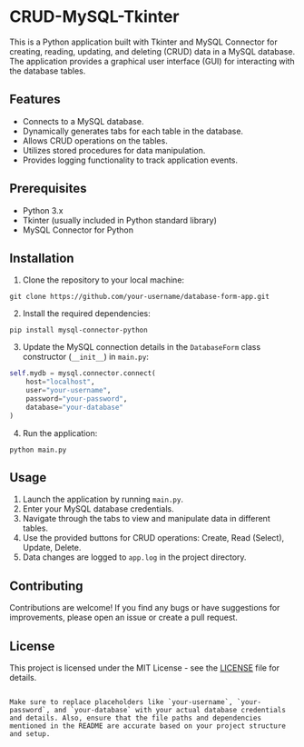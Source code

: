 # CRUD-MySQL-Tkinter

This is a Python application built with Tkinter and MySQL Connector for creating, reading, updating, and deleting (CRUD) data in a MySQL database. The application provides a graphical user interface (GUI) for interacting with the database tables.

## Features

- Connects to a MySQL database.
- Dynamically generates tabs for each table in the database.
- Allows CRUD operations on the tables.
- Utilizes stored procedures for data manipulation.
- Provides logging functionality to track application events.

## Prerequisites

- Python 3.x
- Tkinter (usually included in Python standard library)
- MySQL Connector for Python

## Installation

1. Clone the repository to your local machine:

```
git clone https://github.com/your-username/database-form-app.git
```

2. Install the required dependencies:

```
pip install mysql-connector-python
```

3. Update the MySQL connection details in the `DatabaseForm` class constructor (`__init__`) in `main.py`:

```python
self.mydb = mysql.connector.connect(
    host="localhost",
    user="your-username",
    password="your-password",
    database="your-database"
)
```

4. Run the application:

```
python main.py
```

## Usage

1. Launch the application by running `main.py`.
2. Enter your MySQL database credentials.
3. Navigate through the tabs to view and manipulate data in different tables.
4. Use the provided buttons for CRUD operations: Create, Read (Select), Update, Delete.
5. Data changes are logged to `app.log` in the project directory.

## Contributing

Contributions are welcome! If you find any bugs or have suggestions for improvements, please open an issue or create a pull request.

## License

This project is licensed under the MIT License - see the [LICENSE](LICENSE) file for details.
```

Make sure to replace placeholders like `your-username`, `your-password`, and `your-database` with your actual database credentials and details. Also, ensure that the file paths and dependencies mentioned in the README are accurate based on your project structure and setup.
